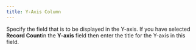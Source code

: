 ```yaml
---
title: Y-Axis Column
---
```



Specify the field that is to be displayed in the Y-axis. If you have selected **Record Count**in the **Y-axis** field then enter the title for the Y-axis in this field.
